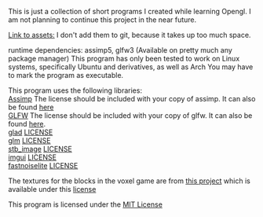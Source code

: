 This is just a collection of short programs I created while learning Opengl. I am not planning to continue this project 
in the near future.

[Link to assets:](https://drive.google.com/drive/folders/1tTzC-uJ3ZbW6bwRTZsTCnjj0dKDIWBQa?usp=sharing)
I don't add them to git, because it takes up too much space.

runtime dependencies: assimp5, glfw3 (Available on pretty much any package manager)
This program has only been tested to work on Linux systems, specifically Ubuntu and derivatives, as well as Arch
You may have to mark the program as executable.

This program uses the following libraries:  
    [Assimp](https://github.com/assimp/assimp) The license should be included with your copy of assimp. It can also be found [here](./additional/assimp_license)<br>
    [GLFW](https://www.glfw.org/) The license should be included with your copy of glfw. It can also be found [here](./additional/glfw_license).<br>
    [glad](https://github.com/Dav1dde/glad) [LICENSE](./additional/glad_license)<br>
    [glm](https://github.com/g-truc/glm) [LICENSE](./additional/glm_license)<br>
    [stb_image](https://github.com/nothings/stb) [LICENSE](./additional/stb_license)<br>
    [imgui](https://github.com/ocornut/imgui) [LICENSE](./additional/imgui_license)<br>
    [fastnoiselite](https://github.com/Auburn/FastNoiseLite) [LICENSE](./additional/noise_license)<br>

The textures for the blocks in the voxel game are from [this project](https://github.com/Hopson97/MineCraft-One-Week-Challenge) which is available under this [license](./additional/hopson97_license)

This program is licensed under the [MIT License](LICENSE)
